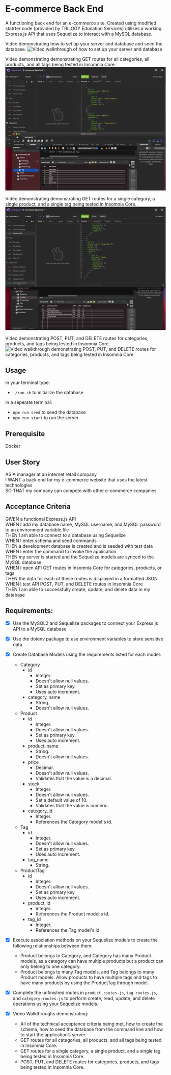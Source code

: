 # E-commerce Back End

A functioning back end for an e-commerce site.
Created using modified statrter code (provided by TRILOGY Education Services) utilises a working Express.js API that uses Sequelize to interact with a MySQL database.

Video demonstrating how to set up your server and database and seed the database.
![Video walkthrough of how to set up your server and database](./assets/images/setUpWalkthrough.gif)

Video demonstrating demonstrating GET routes for all categories, all products, and all tags being tested in Insomnia Core.
![Video walkthrough demonstrating GET routes for all categories, all products, and all tags being tested in Insomnia Core](./assets/images/getRoutesWalkthrough.gif)

Video demonstrating demonstrating GET routes for a single category, a single product, and a single tag being tested in Insomnia Core.
![Video walkthrough demonstrating GET routes for a single category, a single product, and a single tag being tested in Insomnia Core](./assets/images/singleGetRoutesWalkthrough.gif)

Video demonstrating POST, PUT, and DELETE routes for categories, products, and tags being tested in Insomnia Core.
![Video walkthrough demonstrating POST, PUT, and DELETE routes for categories, products, and tags being tested in Insomnia Core](./assets/images/postPutDeleteRoutesWalkthrough.gif)

## Usage

In your terminal type:

- `./run.sh` to initialize the database

In a seperate terminal:

- `npm run seed` to seed the database
- `npm run start` to run the server

## Prerequisite

Docker

## User Story

AS A manager at an internet retail company  
I WANT a back end for my e-commerce website that uses the latest technologies  
SO THAT my company can compete with other e-commerce companies

## Acceptance Criteria

GIVEN a functional Express.js API  
WHEN I add my database name, MySQL username, and MySQL password to an environment variable file  
THEN I am able to connect to a database using Sequelize  
WHEN I enter schema and seed commands  
THEN a development database is created and is seeded with test data  
WHEN I enter the command to invoke the application  
THEN my server is started and the Sequelize models are synced to the MySQL database  
WHEN I open API GET routes in Insomnia Core for categories, products, or tags  
THEN the data for each of these routes is displayed in a formatted JSON  
WHEN I test API POST, PUT, and DELETE routes in Insomnia Core  
THEN I am able to successfully create, update, and delete data in my database

## Requirements:

- [x] Use the MySQL2 and Sequelize packages to connect your Express.js API to a MySQL database
- [x] Use the dotenv package to use environment variables to store sensitive data
- [x] Create Database Models using the requirements listed for each model:

  - Category
    - id
      - Integer.
      - Doesn't allow null values.
      - Set as primary key.
      - Uses auto increment.
    - category_name
      - String.
      - Doesn't allow null values.
  - Product
    - id
      - Integer.
      - Doesn't allow null values.
      - Set as primary key.
      - Uses auto increment.
    - product_name
      - String.
      - Doesn't allow null values.
    - price
      - Decimal.
      - Doesn't allow null values.
      - Validates that the value is a decimal.
    - stock
      - Integer.
      - Doesn't allow null values.
      - Set a default value of 10.
      - Validates that the value is numeric.
    - category_id
      - Integer.
      - References the Category model's id.
  - Tag
    - id
      - Integer.
      - Doesn't allow null values.
      - Set as primary key.
      - Uses auto increment.
    - tag_name
      - String.
  - ProductTag
    - id
      - Integer.
      - Doesn't allow null values.
      - Set as primary key.
      - Uses auto increment.
    - product_id
      - Integer.
      - References the Product model's id.
    - tag_id
      - Integer.
      - References the Tag model's id.

- [x] Execute association methods on your Sequelize models to create the following relationships between them:

  - Product belongs to Category, and Category has many Product models, as a category can have multiple products but a product can only belong to one category.
  - Product belongs to many Tag models, and Tag belongs to many Product models. Allow products to have multiple tags and tags to have many products by using the ProductTag through model.

- [x] Complete the unfinished routes in `product-routes.js`, `tag-routes.js`, and `category-routes.js` to perform create, read, update, and delete operations using your Sequelize models.
- [x] Video Walkthroughs demonstrating:
  - All of the technical acceptance criteria being met, how to create the schema, how to seed the database from the command line and how to start the application’s server.
  - GET routes for all categories, all products, and all tags being tested in Insomnia Core.
  - GET routes for a single category, a single product, and a single tag being tested in Insomnia Core.
  - POST, PUT, and DELETE routes for categories, products, and tags being tested in Insomnia Core.
